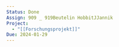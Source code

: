 ```yaml
---
Status: Done
Assign: 909 _ 919Beutelin HobbitJJannik
Project:
  - "[[Forschungsprojekt]]"
Due: 2024-01-29
---
```

